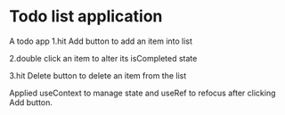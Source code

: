 # Todo list application
A todo app 
1.hit Add button to add an item into list

2.double click an item to alter its isCompleted state

3.hit Delete button to delete an item from the list




Applied useContext to manage state and useRef to refocus after clicking Add button. 
